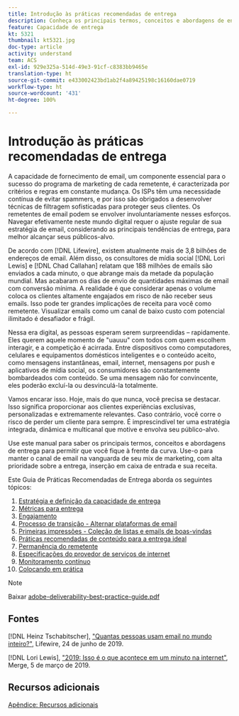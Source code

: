 ```yaml
---
title: Introdução às práticas recomendadas de entrega
description: Conheça os principais termos, conceitos e abordagens de entrega para garantir o sucesso do seu programa de marketing.
feature: Capacidade de entrega
kt: 5321
thumbnail: kt5321.jpg
doc-type: article
activity: understand
team: ACS
exl-id: 929e325a-514d-49e3-91cf-c8383bb9465e
translation-type: ht
source-git-commit: e433002423bd1ab2f4a89425198c16160dae0719
workflow-type: ht
source-wordcount: '431'
ht-degree: 100%

---
```


# Introdução às práticas recomendadas de entrega

A capacidade de fornecimento de email, um componente essencial para o sucesso do programa de marketing de cada remetente, é caracterizada por critérios e regras em constante mudança. Os ISPs têm uma necessidade contínua de evitar spammers, e por isso são obrigados a desenvolver técnicas de filtragem sofisticadas para proteger seus clientes. Os remetentes de email podem se envolver involuntariamente nesses esforços. Navegar efetivamente neste mundo digital requer o ajuste regular de sua estratégia de email, considerando as principais tendências de entrega, para melhor alcançar seus públicos-alvo.

De acordo com [!DNL Lifewire], existem atualmente mais de 3,8 bilhões de endereços de email. Além disso, os consultores de mídia social [!DNL Lori Lewis] e [!DNL Chad Callahan] relatam que 188 milhões de emails são enviados a cada minuto, o que abrange mais da metade da população mundial. Mas acabaram os dias de envio de quantidades máximas de email com conversão mínima. A realidade é que considerar apenas o volume coloca os clientes altamente engajados em risco de não receber seus emails. Isso pode ter grandes implicações de receita para você como remetente. Visualizar emails como um canal de baixo custo com potencial ilimitado é desafiador e frágil.

Nessa era digital, as pessoas esperam serem surpreendidas – rapidamente. Eles querem aquele momento de &quot;uauuu&quot; com todos com quem escolhem interagir, e a competição é acirrada. Entre dispositivos como computadores, celulares e equipamentos domésticos inteligentes e o conteúdo aceito, como mensagens instantâneas, email, internet, mensagens por push e aplicativos de mídia social, os consumidores são constantemente bombardeados com conteúdo. Se uma mensagem não for convincente, eles poderão excluí-la ou desvinculá-la totalmente.

Vamos encarar isso. Hoje, mais do que nunca, você precisa se destacar. Isso significa proporcionar aos clientes experiências exclusivas, personalizadas e extremamente relevantes. Caso contrário, você corre o risco de perder um cliente para sempre. É imprescindível ter uma estratégia integrada, dinâmica e multicanal que motive e envolva seu público-alvo.

Use este manual para saber os principais termos, conceitos e abordagens de entrega para permitir que você fique à frente da curva. Use-o para manter o canal de email na vanguarda de seu mix de marketing, com alta prioridade sobre a entrega, inserção em caixa de entrada e sua receita.

Este Guia de Práticas Recomendadas de Entrega aborda os seguintes tópicos:

1. [Estratégia e definição da capacidade de entrega](/help/deliverability-strategy-and-definition.md)
2. [Métricas para entrega](/help/metrics/metrics-overview.md)
3. [Engajamento](/help/engagement.md)
4. [Processo de transição - Alternar plataformas de email](/help/transition-process/switching-email-platforms.md)
5. [Primeiras impressões - Coleção de listas e emails de boas-vindas](/help/first-impressions/address-collection-and-list-growth.md)
6. [Práticas recomendadas de conteúdo para a entrega ideal](/help/content-best-practices-for-optimal-delivery.md)
7. [Permanência do remetente](/help/sender-permanence.md)
8. [Especificações do provedor de serviços de internet](/help/internet-service-provider-specifics/overview.md)
9. [Monitoramento contínuo](/help/ongoing-monitoring.md)
10. [Colocando em prática](/help/putting-it-in-practice.md)

>[!NOTE]
>
>Baixar [adobe-deliverability-best-practice-guide.pdf](/help/assets/adobe-deliverability-best-practice-guide.pdf)

## Fontes

[!DNL Heinz Tschabitscher], [&quot;Quantas pessoas usam email no mundo inteiro?&quot;](https://www.lifewire.com/how-many-email-users-are-there-1171213), Lifewire, 24 de junho de 2019.

[!DNL Lori Lewis], [&quot;2019: Isso é o que acontece em um minuto na internet&quot;](https://www.allaccess.com/merge/archive/29580/2019-this-is-what-happens-in-an-internet-minute), Merge, 5 de março de 2019.

## Recursos adicionais

[Apêndice: Recursos adicionais](/help/additional-resources/general-resources.md)

